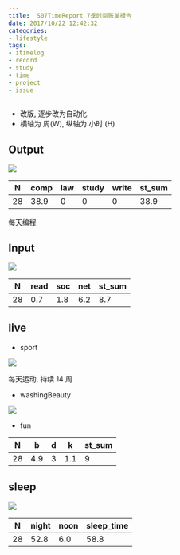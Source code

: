 ```yaml
---
title:  S07TimeReport 7季时间账单报告
date: 2017/10/22 12:42:32
categories: 
- lifestyle
tags: 
- itimelog
- record
- study
- time
- project
- issue
---
```


- 改版, 逐步改为自动化. 
- 横轴为 周(W), 纵轴为 小时 (H)

## Output


![](https://ws2.sinaimg.cn/large/006tKfTcgy1fkqne4q1o6j30ac070aap.jpg)

N|comp|law|study|write|st_sum
---|---|---|---|---|---
28|38.9|0|0|0|38.9

每天编程

## Input

![](https://ws4.sinaimg.cn/large/006tKfTcgy1fkqnujty7pj30ac0703z9.jpg)

N|read|soc|net|st_sum
---|---|---|---|---
28|0.7|1.8|6.2|8.7

## live
- sport

![](https://ws3.sinaimg.cn/large/006tKfTcgy1fkqo0xfds3j30ac07eglq.jpg)

每天运动, 持续 14 周

- washingBeauty

![](https://ws3.sinaimg.cn/large/006tKfTcgy1fkqo2of0kuj30am07e74e.jpg)


- fun

N|b|d|k|st_sum
---|---|---|---|---
28|4.9|3|1.1|9


## sleep

![](https://ws2.sinaimg.cn/large/006tKfTcgy1fkqoa7kk7dj30ac070q36.jpg)

N|night|noon|sleep_time
---|---|---|---
28|52.8|6.0|58.8
